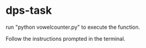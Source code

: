 # dps-task

run "python vowelcounter.py" to execute the function.

Follow the instructions prompted in the terminal.
